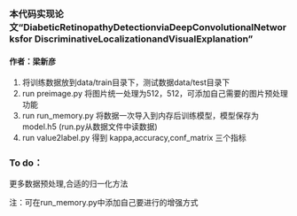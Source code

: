### 本代码实现论文“DiabeticRetinopathyDetectionviaDeepConvolutionalNetworksfor DiscriminativeLocalizationandVisualExplanation”
#### 作者：梁新彦

 1. 将训练数据放到data/train目录下，测试数据data/test目录下
 2. run preimage.py 将图片统一处理为512，512，可添加自己需要的图片预处理功能
 3. run run_memory.py 将数据一次导入到内存后训练模型，模型保存为model.h5
  (run.py从数据文件中读数据)
 4. run value2label.py 得到 kappa,accuracy,conf_matrix 三个指标

### To do：

更多数据预处理,合适的归一化方法

注：可在run_memory.py中添加自己要进行的增强方式

